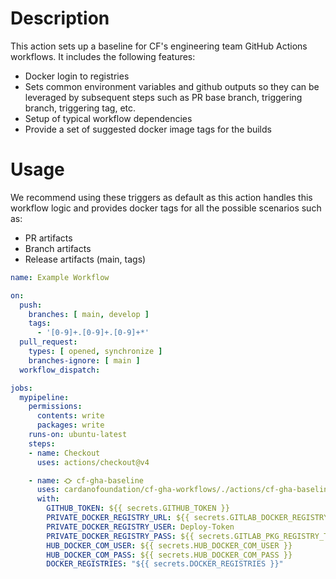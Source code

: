 # Description

This action sets up a baseline for CF's engineering team GitHub Actions workflows. It includes the following features:

- Docker login to registries
- Sets common environment variables and github outputs so they can be leveraged by subsequent steps such as PR base branch, triggering branch, triggering tag, etc.
- Setup of typical workflow dependencies
- Provide a set of suggested docker image tags for the builds

# Usage

We recommend using these triggers as default as this action handles this workflow logic and provides docker tags for all the possible scenarios such as:

- PR artifacts
- Branch artifacts
- Release artifacts (main, tags)

```yaml
name: Example Workflow

on:
  push:
    branches: [ main, develop ]
    tags:
      - '[0-9]+.[0-9]+.[0-9]+*'
  pull_request:
    types: [ opened, synchronize ]
    branches-ignore: [ main ]
  workflow_dispatch:

jobs:
  mypipeline:
    permissions:
      contents: write
      packages: write
    runs-on: ubuntu-latest
    steps:
    - name: Checkout
      uses: actions/checkout@v4

    - name: ⛮ cf-gha-baseline
      uses: cardanofoundation/cf-gha-workflows/./actions/cf-gha-baseline@main
      with:
        GITHUB_TOKEN: ${{ secrets.GITHUB_TOKEN }}
        PRIVATE_DOCKER_REGISTRY_URL: ${{ secrets.GITLAB_DOCKER_REGISTRY_URL }}
        PRIVATE_DOCKER_REGISTRY_USER: Deploy-Token
        PRIVATE_DOCKER_REGISTRY_PASS: ${{ secrets.GITLAB_PKG_REGISTRY_TOKEN }}
        HUB_DOCKER_COM_USER: ${{ secrets.HUB_DOCKER_COM_USER }}
        HUB_DOCKER_COM_PASS: ${{ secrets.HUB_DOCKER_COM_PASS }}
        DOCKER_REGISTRIES: "${{ secrets.DOCKER_REGISTRIES }}"
```

